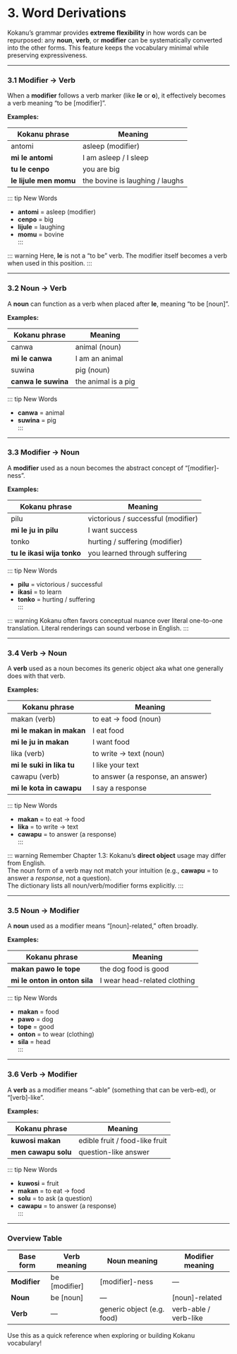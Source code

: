# 3. Word Derivations

Kokanu’s grammar provides **extreme flexibility** in how words can be repurposed: any **noun**, **verb**, or **modifier** can be systematically converted into the other forms. This feature keeps the vocabulary minimal while preserving expressiveness.

---

### 3.1 Modifier → Verb

When a **modifier** follows a verb marker (like **le** or **o**), it effectively becomes a verb meaning “to be [modifier]”.

**Examples:**

| Kokanu phrase              | Meaning                       |
|----------------------------|-------------------------------|
| antomi                     | asleep (modifier)             |
| **mi le antomi**           | I am asleep / I sleep         |
| **tu le cenpo**            | you are big                   |
| **le lijule men momu**     | the bovine is laughing / laughs |

::: tip New Words
- **antomi** = asleep (modifier)  
- **cenpo** = big  
- **lijule** = laughing  
- **momu** = bovine  
:::

::: warning
Here, **le** is not a “to be” verb. The modifier itself becomes a verb when used in this position.
:::

---

### 3.2 Noun → Verb

A **noun** can function as a verb when placed after **le**, meaning “to be [noun]”.

**Examples:**

| Kokanu phrase              | Meaning                |
|----------------------------|------------------------|
| canwa                      | animal (noun)          |
| **mi le canwa**            | I am an animal         |
| suwina                     | pig (noun)             |
| **canwa le suwina**        | the animal is a pig    |

::: tip New Words
- **canwa** = animal  
- **suwina** = pig  
:::

---

### 3.3 Modifier → Noun

A **modifier** used as a noun becomes the abstract concept of “[modifier]-ness”.

**Examples:**

| Kokanu phrase                | Meaning                            |
|-------------------------------|------------------------------------|
| pilu                          | victorious / successful (modifier) |
| **mi le ju in pilu**          | I want success                     |
| tonko                         | hurting / suffering (modifier)     |
| **tu le ikasi wija tonko**    | you learned through suffering      |

::: tip New Words
- **pilu** = victorious / successful  
- **ikasi** = to learn  
- **tonko** = hurting / suffering  
:::

::: warning
Kokanu often favors conceptual nuance over literal one-to-one translation. Literal renderings can sound verbose in English.
:::

---

### 3.4 Verb → Noun

A **verb** used as a noun becomes its generic object aka what one generally does with that verb.

**Examples:**

| Kokanu phrase               | Meaning                  |
|------------------------------|--------------------------|
| makan (verb)                 | to eat → food (noun)     |
| **mi le makan in makan**     | I eat food               |
| **mi le ju in makan**        | I want food              |
| lika (verb)                  | to write → text (noun)   |
| **mi le suki in lika tu**    | I like your text         |
| cawapu (verb)                | to answer (a response, an answer)   |
| **mi le kota in cawapu**     | I say a response         |

::: tip New Words
- **makan** = to eat → food  
- **lika** = to write → text  
- **cawapu** = to answer (a response)  
:::

::: warning
Remember Chapter 1.3: Kokanu’s **direct object** usage may differ from English.  
The noun form of a verb may not match your intuition (e.g., **cawapu** = to answer a *response*, not a question).  
The dictionary lists all noun/verb/modifier forms explicitly.
:::

---

### 3.5 Noun → Modifier

A **noun** used as a modifier means “[noun]-related,” often broadly.

**Examples:**

| Kokanu phrase                 | Meaning                        |
|-------------------------------|--------------------------------|
| **makan pawo le tope**        | the dog food is good           |
| **mi le onton in onton sila** | I wear head-related clothing   |

::: tip New Words
- **makan** = food  
- **pawo** = dog  
- **tope** = good  
- **onton** = to wear (clothing)  
- **sila** = head  
:::

---

### 3.6 Verb → Modifier

A **verb** as a modifier means “-able” (something that can be verb-ed), or “[verb]-like”.

**Examples:**

| Kokanu phrase                 | Meaning                       |
|-------------------------------|-------------------------------|
| **kuwosi makan**              | edible fruit / food-like fruit |
| **men cawapu solu**           | question-like answer          |

::: tip New Words
- **kuwosi** = fruit  
- **makan** = to eat → food  
- **solu** = to ask (a question)  
- **cawapu** = to answer (a response)  
:::

---

### Overview Table

| Base form     | Verb meaning             | Noun meaning                   | Modifier meaning         |
|---------------|---------------------------|--------------------------------|--------------------------|
| **Modifier**  | be [modifier]             | [modifier]-ness                | —                        |
| **Noun**      | be [noun]                 | —                              | [noun]-related           |
| **Verb**      | —                         | generic object (e.g. food)     | verb-able / verb-like    |

Use this as a quick reference when exploring or building Kokanu vocabulary!